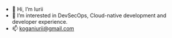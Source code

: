 - 👋 Hi, I’m Iurii
- 👀 I’m interested in DevSecOps, Cloud-native development and developer experience.
- 📫 koganiurii@gmail.com

<!---
iuriikogan/iuriikogan is a ✨ special ✨ repository because its `README.md` (this file) appears on your GitHub profile.
You can click the Preview link to take a look at your changes.
--->
